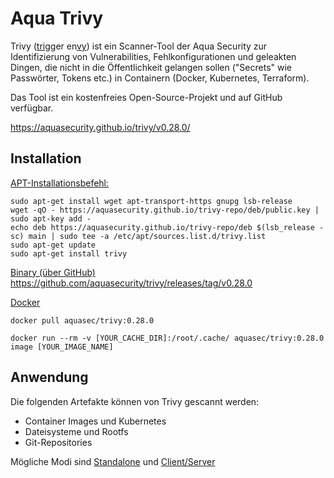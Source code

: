 # Aqua Trivy

Trivy (<u>tri</u>gger en<u>vy</u>) ist ein Scanner-Tool  der Aqua Security zur Identifizierung von Vulnerabilities, Fehlkonfigurationen und geleakten Dingen, die nicht in die Öffentlichkeit gelangen sollen ("Secrets" wie Passwörter, Tokens etc.) in Containern (Docker, Kubernetes, Terraform).

Das Tool ist ein kostenfreies Open-Source-Projekt und auf GitHub verfügbar.

https://aquasecurity.github.io/trivy/v0.28.0/

## Installation
<u>APT-Installationsbefehl:</u>
```
sudo apt-get install wget apt-transport-https gnupg lsb-release
wget -qO - https://aquasecurity.github.io/trivy-repo/deb/public.key | sudo apt-key add -
echo deb https://aquasecurity.github.io/trivy-repo/deb $(lsb_release -sc) main | sudo tee -a /etc/apt/sources.list.d/trivy.list
sudo apt-get update
sudo apt-get install trivy
```

<u>Binary (über GitHub)</u>
https://github.com/aquasecurity/trivy/releases/tag/v0.28.0

<u>Docker</u>

```
docker pull aquasec/trivy:0.28.0
```

```
docker run --rm -v [YOUR_CACHE_DIR]:/root/.cache/ aquasec/trivy:0.28.0 image [YOUR_IMAGE_NAME]
```

## Anwendung

Die folgenden Artefakte können von Trivy gescannt werden:

- Container Images und Kubernetes
- Dateisysteme und Rootfs
- Git-Repositories

Mögliche Modi sind <u>Standalone</u> und <u>Client/Server</u>
